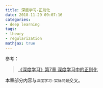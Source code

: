 ```yaml
---
title: 深度学习-正则化
date: 2018-11-29 09:07:16
categories:
- deep learning
tags:
- theory
- regularization
mathjax: true
---
```


参考：

> [《深度学习》第7章 深度学习中的正则化](https://github.com/exacity/deeplearningbook-chinese)

本章部分内容与`深度学习-实际问题`交叉。




